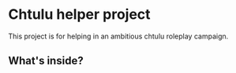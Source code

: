 Chtulu helper project
========================

This project is for helping in an ambitious chtulu roleplay campaign.

What's inside?
--------------